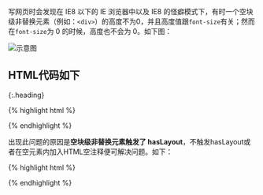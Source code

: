 ```yaml
---
title: IE6、IE7 及 IE8 怪癖模式下空块级非替换元素高度不为 0
categories:
  - web-development
tags:
  - CSS
  - hasLayout
  - 块级
  - 非替换元素
---
```


写网页时会发现在 IE8 以下的 IE 浏览器中以及 IE8 的怪癖模式下，有时一个空块级非替换元素（例如：`<div>`）的高度不为0，并且高度值跟`font-size`有关；然而在`font-size`为 0 的时候，高度也不会为 0。如下图：

![示意图](http://pic.yupoo.com/ourai_v/BqNrKHd5/13vbap.jpg)

## HTML代码如下
{:.heading}

{% highlight html %}
<style type="text/css">
  div {
    background-color: gold;
    zoom: 1;
    font-size: 0px;
    line-height: 0px;
    padding: 0;
  }
</style>

<div></div>
{% endhighlight %}

出现此问题的原因是**空块级非替换元素触发了 hasLayout**，不触发hasLayout或者在空元素内加入HTML空注释便可解决问题。如下：

{% highlight html %}
<div><!-- --></div>
{% endhighlight %}
